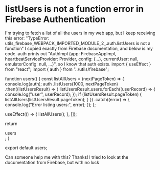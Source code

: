 
# listUsers is not a function error in Firebase Authentication

I'm trying to fetch a list of all the users in my web app, but I keep receiving this error:
"TypeError: utils_firebase_WEBPACK_IMPORTED_MODULE_2_.auth.listUsers is not a function"
I copied exactly from Firebase documentation, and below is my code.
auth prints out "AuthImpl {app: FirebaseAppImpl, heartbeatServiceProvider: Provider, config: {…}, currentUser: null, emulatorConfig: null, …}", so I know that auth exists.
import { useEffect } from "react";
import { auth } from "../utils/firebase";

function users() {
  const listAllUsers = (nextPageToken) => {
    console.log(auth);
    auth
      .listUsers(1000, nextPageToken)
      .then((listUsersResult) => {
        listUsersResult.users.forEach((userRecord) => {
          console.log("user", userRecord);
        });
        if (listUsersResult.pageToken) {
          listAllUsers(listUsersResult.pageToken);
        }
      })
      .catch((error) => {
        console.log("Error listing users:", error);
      });
  };

  useEffect(() => {
    listAllUsers();
  }, []);

  return <div>users</div>;
}

export default users;

Can someone help me with this? Thanks!
I tried to look at the documentation from Firebase, but with no luck

        